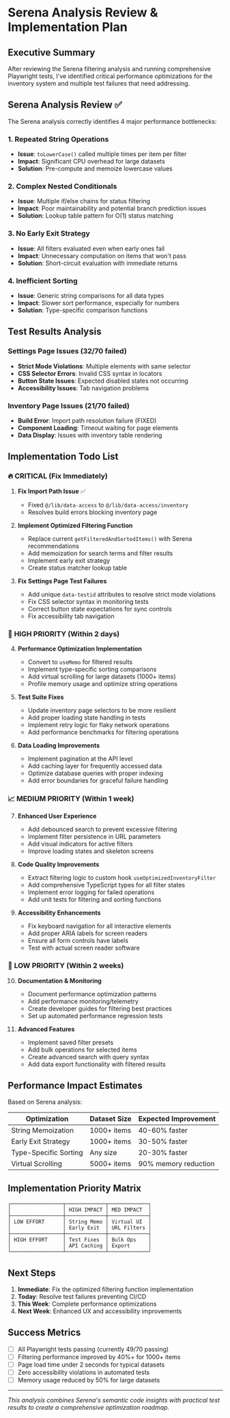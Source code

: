 # Serena Analysis Review & Implementation Plan

## Executive Summary

After reviewing the Serena filtering analysis and running comprehensive Playwright tests, I've identified critical performance optimizations for the inventory system and multiple test failures that need addressing.

## Serena Analysis Review ✅

The Serena analysis correctly identifies 4 major performance bottlenecks:

### 1. **Repeated String Operations** 
- **Issue**: `toLowerCase()` called multiple times per item per filter
- **Impact**: Significant CPU overhead for large datasets
- **Solution**: Pre-compute and memoize lowercase values

### 2. **Complex Nested Conditionals**
- **Issue**: Multiple if/else chains for status filtering
- **Impact**: Poor maintainability and potential branch prediction issues
- **Solution**: Lookup table pattern for O(1) status matching

### 3. **No Early Exit Strategy**
- **Issue**: All filters evaluated even when early ones fail
- **Impact**: Unnecessary computation on items that won't pass
- **Solution**: Short-circuit evaluation with immediate returns

### 4. **Inefficient Sorting**
- **Issue**: Generic string comparisons for all data types
- **Impact**: Slower sort performance, especially for numbers
- **Solution**: Type-specific comparison functions

## Test Results Analysis

### Settings Page Issues (32/70 failed)
- **Strict Mode Violations**: Multiple elements with same selector
- **CSS Selector Errors**: Invalid CSS syntax in locators
- **Button State Issues**: Expected disabled states not occurring
- **Accessibility Issues**: Tab navigation problems

### Inventory Page Issues (21/70 failed)
- **Build Error**: Import path resolution failure (FIXED)
- **Component Loading**: Timeout waiting for page elements
- **Data Display**: Issues with inventory table rendering

## Implementation Todo List

### 🔥 **CRITICAL (Fix Immediately)**

1. **Fix Import Path Issue** ✅
   - Fixed `@/lib/data-access` to `@/lib/data-access/inventory`
   - Resolves build errors blocking inventory page

2. **Implement Optimized Filtering Function**
   - Replace current `getFilteredAndSortedItems()` with Serena recommendations
   - Add memoization for search terms and filter results
   - Implement early exit strategy
   - Create status matcher lookup table

3. **Fix Settings Page Test Failures**
   - Add unique `data-testid` attributes to resolve strict mode violations
   - Fix CSS selector syntax in monitoring tests
   - Correct button state expectations for sync controls
   - Fix accessibility tab navigation

### 🚨 **HIGH PRIORITY (Within 2 days)**

4. **Performance Optimization Implementation**
   - Convert to `useMemo` for filtered results
   - Implement type-specific sorting comparisons
   - Add virtual scrolling for large datasets (1000+ items)
   - Profile memory usage and optimize string operations

5. **Test Suite Fixes**
   - Update inventory page selectors to be more resilient
   - Add proper loading state handling in tests
   - Implement retry logic for flaky network operations
   - Add performance benchmarks for filtering operations

6. **Data Loading Improvements**
   - Implement pagination at the API level
   - Add caching layer for frequently accessed data
   - Optimize database queries with proper indexing
   - Add error boundaries for graceful failure handling

### 📈 **MEDIUM PRIORITY (Within 1 week)**

7. **Enhanced User Experience**
   - Add debounced search to prevent excessive filtering
   - Implement filter persistence in URL parameters
   - Add visual indicators for active filters
   - Improve loading states and skeleton screens

8. **Code Quality Improvements**
   - Extract filtering logic to custom hook `useOptimizedInventoryFilter`
   - Add comprehensive TypeScript types for all filter states
   - Implement error logging for failed operations
   - Add unit tests for filtering and sorting functions

9. **Accessibility Enhancements**
   - Fix keyboard navigation for all interactive elements
   - Add proper ARIA labels for screen readers
   - Ensure all form controls have labels
   - Test with actual screen reader software

### 🔧 **LOW PRIORITY (Within 2 weeks)**

10. **Documentation & Monitoring**
    - Document performance optimization patterns
    - Add performance monitoring/telemetry
    - Create developer guides for filtering best practices
    - Set up automated performance regression tests

11. **Advanced Features**
    - Implement saved filter presets
    - Add bulk operations for selected items
    - Create advanced search with query syntax
    - Add data export functionality with filtered results

## Performance Impact Estimates

Based on Serena analysis:

| Optimization | Dataset Size | Expected Improvement |
|--------------|--------------|---------------------|
| String Memoization | 1000+ items | 40-60% faster |
| Early Exit Strategy | 1000+ items | 30-50% faster |
| Type-Specific Sorting | Any size | 20-30% faster |
| Virtual Scrolling | 5000+ items | 90% memory reduction |

## Implementation Priority Matrix

```
┌─────────────────┬─────────────┬─────────────┐
│                 │ HIGH IMPACT │ MED IMPACT  │
├─────────────────┼─────────────┼─────────────┤
│ LOW EFFORT      │ String Memo │ Virtual UI  │
│                 │ Early Exit  │ URL Filters │
├─────────────────┼─────────────┼─────────────┤
│ HIGH EFFORT     │ Test Fixes  │ Bulk Ops    │
│                 │ API Caching │ Export      │
└─────────────────┴─────────────┴─────────────┘
```

## Next Steps

1. **Immediate**: Fix the optimized filtering function implementation
2. **Today**: Resolve test failures preventing CI/CD
3. **This Week**: Complete performance optimizations
4. **Next Week**: Enhanced UX and accessibility improvements

## Success Metrics

- [ ] All Playwright tests passing (currently 49/70 passing)
- [ ] Filtering performance improved by 40%+ for 1000+ items
- [ ] Page load time under 2 seconds for typical datasets
- [ ] Zero accessibility violations in automated tests
- [ ] Memory usage reduced by 50% for large datasets

---

*This analysis combines Serena's semantic code insights with practical test results to create a comprehensive optimization roadmap.*
